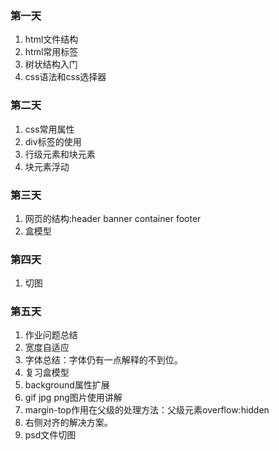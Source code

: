 ### 第一天
1. html文件结构
2. html常用标签
3. 树状结构入门
4. css语法和css选择器

### 第二天
1. css常用属性
2. div标签的使用
3. 行级元素和块元素
4. 块元素浮动


### 第三天
1. 网页的结构:header banner container footer
2. 盒模型

### 第四天
1. 切图

### 第五天
1. 作业问题总结
2. 宽度自适应
3. 字体总结：字体仍有一点解释的不到位。
4. 复习盒模型
5. background属性扩展
6. gif jpg png图片使用讲解
7. margin-top作用在父级的处理方法：父级元素overflow:hidden
8. 右侧对齐的解决方案。
9. psd文件切图
